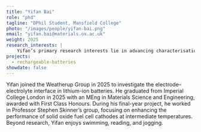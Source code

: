 ```yaml
---
title: "Yifan Bai"
role: "phd"
tagline: "DPhil Student, Mansfield College"
photo: "/images/people/yifan-bai.png"
email: "yifan.bai@materials.ox.ac.uk"
weight: 2025
research_interests: |
    Yifan’s primary research interests lie in advancing characterisation techniques to elucidate the underlying mechanisms that evolve at the electrode–electrolyte interface in batteries. To pursue this, he intends to utilise in situ and operando characterisation methods, which hold great promise for revealing the dynamic processes governing electrochemical systems. He aspires to push the boundaries of energy research, contributing to a deeper understanding of energy storage devices and the development of next-generation energy solutions. 
projects:
  - rechargeable-batteries
showdate: false
---
```


Yifan joined the Weatherup Group in 2025 to investigate the electrode–electrolyte interface in lithium-ion batteries. He graduated from Imperial College London in 2025 with an MEng in Materials Science and Engineering, awarded with First Class Honours. During his final-year project, he worked in Professor Stephen Skinner’s group, focusing on enhancing the performance of solid oxide fuel cell cathodes at intermediate temperatures. Beyond research, Yifan enjoys swimming, reading, and jogging.

